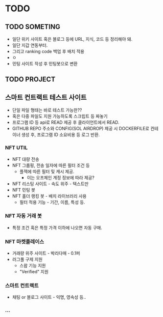 # TODO

## TODO SOMETING
* 일단 위키 사이트 혹은 블로그 등에 URL, 지식, 코드 등 정리해야 돼.
* 일단 지갑 연동부터.
* 그리고 ranking code 백업 후 배치 적용
* ㅇ
* 민팅 사이트 작성 후 민팅봇으로 변환




## TODO PROJECT
## 스마트 컨트랙트 테스트 사이트
* 단일 파일 형태는 바로 테스트 가능한??
* 혹은 다중 파일도 지원 가능하도록 스크립트 등 짜놓기
* 프로그램 ID 등 api로 READ 제공 후 클라이언트에서 READ.
* GITHUB REPO 주소와 CONFIG(SOL AIRDROP) 제공 시 DOCKERFILE로 컨테이너 생성 후, 프로그램 ID 소요비용 등 로그 반환.
### NFT UTIL
* NFT 대량 전송
* NFT 그룹핑, 전송 일자에 따른 필터 조건 등
  * 플젝에 따른 필터 및 캐시 제공. 
    * 이는 오프체인 계정 정보에 따라 제공?
* NFT 리스팅 사이트 - 속도 위주 - 텍스트만
* NFT 민팅 봇
* NFT 홀더 랭킹 봇 - 배치 라이브러리 사용
  * 필터 적용 기능 - 기간, 이름, 특성 등.

### NFT 자동 거래 봇
* 특정 조건 혹은 특정 가격 이하에 나오면 자동 구매.

### NFT 마켓플레이스
* 거래량 위주 사이트 - 박리다매 - 0.1퍼
* 러그풀 구제 지원
  * 스왑 기능 지원
  * "Verified" 지원
### 스마트 컨트랙트
* 채팅 or 블로그 사이트 - 익명, 영속성 등..
### ...
